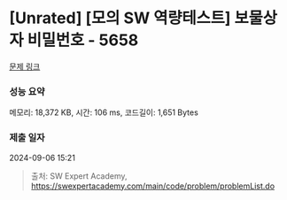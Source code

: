# [Unrated] [모의 SW 역량테스트] 보물상자 비밀번호 - 5658 

[문제 링크](https://swexpertacademy.com/main/code/problem/problemDetail.do?contestProbId=AWXRUN9KfZ8DFAUo) 

### 성능 요약

메모리: 18,372 KB, 시간: 106 ms, 코드길이: 1,651 Bytes

### 제출 일자

2024-09-06 15:21



> 출처: SW Expert Academy, https://swexpertacademy.com/main/code/problem/problemList.do